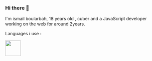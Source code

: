 ### Hi there 👋

I'm ismail boularbah, 18 years old , cuber and a JavaScript developer working on the web for around 2years.

Languages i use :

<img height="50px" width="50px" src="https://boularbahismail.netlify.app/blog/jslogo.svg" />

